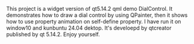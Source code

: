 This project is a widget version of qt5.14.2 qml demo DialControl. It demonstrates how to draw a dial control by using QPainter, then it shows how to use property animation on self-define property. I have run it on window10 and kunbuntu 24.04 dektop. It's develoepd by qtcreator published by qt 5.14.2. Enjoy yourself.
